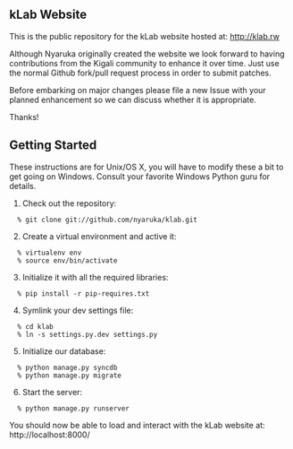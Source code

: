 ## kLab Website

This is the public repository for the kLab website hosted at: http://klab.rw

Although Nyaruka originally created the website we look forward to having contributions from the Kigali community to enhance it over time.  Just use the normal Github fork/pull request process in order to submit patches.

Before embarking on major changes please file a new Issue with your planned enhancement so we can discuss whether it is appropriate.

Thanks!

## Getting Started

These instructions are for Unix/OS X, you will have to modify these a bit to get going on Windows.  Consult your favorite Windows Python guru for details.

1. Check out the repository:

```
  % git clone git://github.com/nyaruka/klab.git
```

2. Create a virtual environment and active it:

```  
  % virtualenv env
  % source env/bin/activate
```

3. Initialize it with all the required libraries:

```   
  % pip install -r pip-requires.txt
```

4. Symlink your dev settings file:

```
  % cd klab
  % ln -s settings.py.dev settings.py
```

5. Initialize our database:

```
  % python manage.py syncdb
  % python manage.py migrate
```

6. Start the server:

```
  % python manage.py runserver
```

You should now be able to load and interact with the kLab website at: http://localhost:8000/
